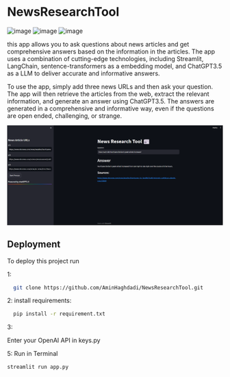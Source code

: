 # NewsResearchTool
![image](https://img.shields.io/badge/-LangChain-32CD32?logo=LangChain&logoColor=white&style=for-the-badge)
![image](https://img.shields.io/badge/Streamlit-FF4B4B.svg?style=for-the-badge&logo=Streamlit&logoColor=white)
![image](https://img.shields.io/badge/OpenAI-412991.svg?style=for-the-badge&logo=OpenAI&logoColor=white)

 this app allows you to ask questions about news articles and get comprehensive answers based on the information in the articles. The app uses a combination of cutting-edge technologies, including Streamlit, LangChain, sentence-transformers as a embedding model, and ChatGPT3.5 as a LLM to deliver accurate and informative answers.

To use the app, simply add three news URLs and then ask your question. The app will then retrieve the articles from the web, extract the relevant information, and generate an answer using ChatGPT3.5. The answers are generated in a comprehensive and informative way, even if the questions are open ended, challenging, or strange.


![Alt text](Screenshot.png)


## Deployment

To deploy this project run

1:
```bash
  git clone https://github.com/AminHaghdadi/NewsResearchTool.git
```
2: install requirements:
```bash
  pip install -r requirement.txt 
```
3:

Enter your OpenAI API in keys.py 

5: Run in Terminal
```bash
streamlit run app.py
```
